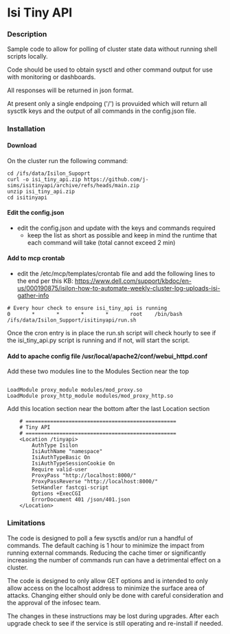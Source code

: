 # Isi Tiny API

### Description
Sample code to allow for polling of cluster state data without running shell scripts locally.

Code should be used to obtain sysctl and other command output for use with monitoring or dashboards.

All responses will be returned in json format.

At present only a single endpoing ('/') is provuided which will return all sysctlk keys and the output of all commands in the config.json file.


### Installation

#### Download
On the cluster run the following command:

```
cd /ifs/data/Isilon_Supoprt
curl -o isi_tiny_api.zip https://github.com/j-sims/isitinyapi/archive/refs/heads/main.zip
unzip isi_tiny_api.zip
cd isitinyapi
```

#### Edit the config.json
- edit the config.json and update with the keys and commands required
  - keep the list as short as possible and keep in mind the runtime that each command will take (total cannot exceed 2 min)

#### Add to mcp crontab
- edit the /etc/mcp/templates/crontab file and add the following lines to the end per this KB: https://www.dell.com/support/kbdoc/en-us/000190875/isilon-how-to-automate-weekly-cluster-log-uploads-isi-gather-info

```
# Every hour check to ensure isi_tiny_api is running
0       *       *       *       *       root    /bin/bash /ifs/data/Isilon_Support/isitinyapi/run.sh
```

Once the cron entry is in place the run.sh script will check hourly to see if the isi_tiny_api.py script is running and if not, will start the script.

#### Add to apache config file /usr/local/apache2/conf/webui_httpd.conf

Add these two modules line to the Modules Section near the top

```

LoadModule proxy_module modules/mod_proxy.so
LoadModule proxy_http_module modules/mod_proxy_http.so
```

Add this location section near the bottom after the last Location section
```
    # =================================================
    # Tiny API
    # =================================================
    <Location /tinyapi>
        AuthType Isilon
        IsiAuthName "namespace"
        IsiAuthTypeBasic On
        IsiAuthTypeSessionCookie On
        Require valid-user
        ProxyPass "http://localhost:8000/"
        ProxyPassReverse "http://localhost:8000/"
        SetHandler fastcgi-script
        Options +ExecCGI
        ErrorDocument 401 /json/401.json
    </Location>
```

### Limitations
The code is designed to poll a few sysctls and/or run a handful of commands. The default caching is 1 hour to minimize the impact from running external commands. Reducing the cache timer or significantly increasing the number of commands run can have a detrimental effect on a cluster.

The code is designed to only allow GET options and is intended to only allow access on the localhost address to minimize the surface area of attacks. Changing either should only be done with careful consideration and the approval of the infosec team.

The changes in these instructions may be lost during upgrades. After each upgrade check to see if the service is still operating and re-install if needed.
